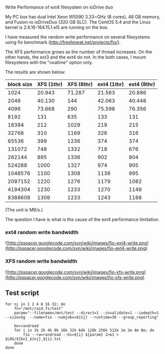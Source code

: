 Write Performance of ext4 filesystem on ioDrive duo

My PC box has dual Intel Xeon W5590 3.33~GHz (8 cores), 48 GB memory, and Fusion-io ioDriveDuo (320 GB SLC). The CentOS 5.4 and the Linux kernel is 2.6.16-164.15.1.el5 are running on the box.

I have measured the random write performance on several filesystems using fio benchmark (http://freshmeat.net/projects/fio/).

The XFS performance grows as the number of thread increases.  On the other hands, the ext3 and the ext4 do not. In the both cases, I mount filesystems with the "noatime" option only.

The results are shown below:

| **block size** | **XFS (1thr)** | **XFS (8thr)** | **ext4 (1thr)** | **ext4 (8thr)** |
|:---------------|:---------------|:---------------|:----------------|:----------------|
|1024 |20.943 |71.287 |21.563 |20.886|
|2048 |40.130 |144 |42.063 |40.448|
|4096 |73.668 |290 |75.598 |76.356|
|8192 |131 |635 |133 |131|
|16384 |212 |1029 |219 |215|
|32768 |310 |1169 |326 |316|
|65536 |399 |1236 |374 |374|
|131072 |748 |1332 |718 |676|
|262144 |895 |1336 |902 |804|
|524288 |1000 |1327 |974 |905|
|1048576 |1100 |1308 |1136 |995|
|2097152 |1220 |1276 |1179 |1082|
|4194304 |1230 |1233 |1270 |1149|
|8388608 |1309 |1233 |1243 |1188|

(The unit is MB/s.)

The question I have is what is the cause of the ext4 performance limitation.

### ext4 random write bandwidth ###
![http://pspacer.googlecode.com/svn/wiki/images/fio-ext4-write.png](http://pspacer.googlecode.com/svn/wiki/images/fio-ext4-write.png)

### XFS random write bandwidth ###
![http://pspacer.googlecode.com/svn/wiki/images/fio-xfs-write.png](http://pspacer.googlecode.com/svn/wiki/images/fio-xfs-write.png)

## Test script ##
```
for nj in 1 2 4 8 16 32; do
	fn="/mnt/raid_fs/test"
	param="--filename=/mnt/test --direct=1 --invalidate=1 --iodepth=1 --size=5g  --name=fio --numjobs=${nj} --runtime=30 --group_reporting"

	bn=randread
	for i in 1k 2k 4k 8k 16k 32k 64k 128k 256k 512k 1m 2m 4m 8m; do
		fio --rw=randread --bs=${i} ${param} 2>&1 > $LOG/${bn}_${nj}_${i}.txt
	done
done
```
